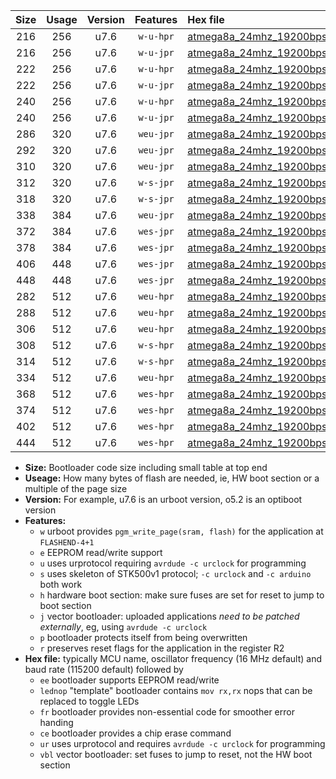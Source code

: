 |Size|Usage|Version|Features|Hex file|
|:-:|:-:|:-:|:-:|:--|
|216|256|u7.6|`w-u-hpr`|[atmega8a_24mhz_19200bps_ur.hex](https://raw.githubusercontent.com/stefanrueger/urboot/main/atmega8a_24mhz_19200bps_ur.hex)|
|216|256|u7.6|`w-u-jpr`|[atmega8a_24mhz_19200bps_ur_vbl.hex](https://raw.githubusercontent.com/stefanrueger/urboot/main/atmega8a_24mhz_19200bps_ur_vbl.hex)|
|222|256|u7.6|`w-u-hpr`|[atmega8a_24mhz_19200bps_lednop_ur.hex](https://raw.githubusercontent.com/stefanrueger/urboot/main/atmega8a_24mhz_19200bps_lednop_ur.hex)|
|222|256|u7.6|`w-u-jpr`|[atmega8a_24mhz_19200bps_lednop_ur_vbl.hex](https://raw.githubusercontent.com/stefanrueger/urboot/main/atmega8a_24mhz_19200bps_lednop_ur_vbl.hex)|
|240|256|u7.6|`w-u-hpr`|[atmega8a_24mhz_19200bps_lednop_fr_ur.hex](https://raw.githubusercontent.com/stefanrueger/urboot/main/atmega8a_24mhz_19200bps_lednop_fr_ur.hex)|
|240|256|u7.6|`w-u-jpr`|[atmega8a_24mhz_19200bps_lednop_fr_ur_vbl.hex](https://raw.githubusercontent.com/stefanrueger/urboot/main/atmega8a_24mhz_19200bps_lednop_fr_ur_vbl.hex)|
|286|320|u7.6|`weu-jpr`|[atmega8a_24mhz_19200bps_ee_ur_vbl.hex](https://raw.githubusercontent.com/stefanrueger/urboot/main/atmega8a_24mhz_19200bps_ee_ur_vbl.hex)|
|292|320|u7.6|`weu-jpr`|[atmega8a_24mhz_19200bps_ee_lednop_ur_vbl.hex](https://raw.githubusercontent.com/stefanrueger/urboot/main/atmega8a_24mhz_19200bps_ee_lednop_ur_vbl.hex)|
|310|320|u7.6|`weu-jpr`|[atmega8a_24mhz_19200bps_ee_lednop_fr_ur_vbl.hex](https://raw.githubusercontent.com/stefanrueger/urboot/main/atmega8a_24mhz_19200bps_ee_lednop_fr_ur_vbl.hex)|
|312|320|u7.6|`w-s-jpr`|[atmega8a_24mhz_19200bps_vbl.hex](https://raw.githubusercontent.com/stefanrueger/urboot/main/atmega8a_24mhz_19200bps_vbl.hex)|
|318|320|u7.6|`w-s-jpr`|[atmega8a_24mhz_19200bps_lednop_vbl.hex](https://raw.githubusercontent.com/stefanrueger/urboot/main/atmega8a_24mhz_19200bps_lednop_vbl.hex)|
|338|384|u7.6|`weu-jpr`|[atmega8a_24mhz_19200bps_ee_lednop_fr_ce_ur_vbl.hex](https://raw.githubusercontent.com/stefanrueger/urboot/main/atmega8a_24mhz_19200bps_ee_lednop_fr_ce_ur_vbl.hex)|
|372|384|u7.6|`wes-jpr`|[atmega8a_24mhz_19200bps_ee_vbl.hex](https://raw.githubusercontent.com/stefanrueger/urboot/main/atmega8a_24mhz_19200bps_ee_vbl.hex)|
|378|384|u7.6|`wes-jpr`|[atmega8a_24mhz_19200bps_ee_lednop_vbl.hex](https://raw.githubusercontent.com/stefanrueger/urboot/main/atmega8a_24mhz_19200bps_ee_lednop_vbl.hex)|
|406|448|u7.6|`wes-jpr`|[atmega8a_24mhz_19200bps_ee_lednop_fr_vbl.hex](https://raw.githubusercontent.com/stefanrueger/urboot/main/atmega8a_24mhz_19200bps_ee_lednop_fr_vbl.hex)|
|448|448|u7.6|`wes-jpr`|[atmega8a_24mhz_19200bps_ee_lednop_fr_ce_vbl.hex](https://raw.githubusercontent.com/stefanrueger/urboot/main/atmega8a_24mhz_19200bps_ee_lednop_fr_ce_vbl.hex)|
|282|512|u7.6|`weu-hpr`|[atmega8a_24mhz_19200bps_ee_ur.hex](https://raw.githubusercontent.com/stefanrueger/urboot/main/atmega8a_24mhz_19200bps_ee_ur.hex)|
|288|512|u7.6|`weu-hpr`|[atmega8a_24mhz_19200bps_ee_lednop_ur.hex](https://raw.githubusercontent.com/stefanrueger/urboot/main/atmega8a_24mhz_19200bps_ee_lednop_ur.hex)|
|306|512|u7.6|`weu-hpr`|[atmega8a_24mhz_19200bps_ee_lednop_fr_ur.hex](https://raw.githubusercontent.com/stefanrueger/urboot/main/atmega8a_24mhz_19200bps_ee_lednop_fr_ur.hex)|
|308|512|u7.6|`w-s-hpr`|[atmega8a_24mhz_19200bps.hex](https://raw.githubusercontent.com/stefanrueger/urboot/main/atmega8a_24mhz_19200bps.hex)|
|314|512|u7.6|`w-s-hpr`|[atmega8a_24mhz_19200bps_lednop.hex](https://raw.githubusercontent.com/stefanrueger/urboot/main/atmega8a_24mhz_19200bps_lednop.hex)|
|334|512|u7.6|`weu-hpr`|[atmega8a_24mhz_19200bps_ee_lednop_fr_ce_ur.hex](https://raw.githubusercontent.com/stefanrueger/urboot/main/atmega8a_24mhz_19200bps_ee_lednop_fr_ce_ur.hex)|
|368|512|u7.6|`wes-hpr`|[atmega8a_24mhz_19200bps_ee.hex](https://raw.githubusercontent.com/stefanrueger/urboot/main/atmega8a_24mhz_19200bps_ee.hex)|
|374|512|u7.6|`wes-hpr`|[atmega8a_24mhz_19200bps_ee_lednop.hex](https://raw.githubusercontent.com/stefanrueger/urboot/main/atmega8a_24mhz_19200bps_ee_lednop.hex)|
|402|512|u7.6|`wes-hpr`|[atmega8a_24mhz_19200bps_ee_lednop_fr.hex](https://raw.githubusercontent.com/stefanrueger/urboot/main/atmega8a_24mhz_19200bps_ee_lednop_fr.hex)|
|444|512|u7.6|`wes-hpr`|[atmega8a_24mhz_19200bps_ee_lednop_fr_ce.hex](https://raw.githubusercontent.com/stefanrueger/urboot/main/atmega8a_24mhz_19200bps_ee_lednop_fr_ce.hex)|

- **Size:** Bootloader code size including small table at top end
- **Useage:** How many bytes of flash are needed, ie, HW boot section or a multiple of the page size
- **Version:** For example, u7.6 is an urboot version, o5.2 is an optiboot version
- **Features:**
  + `w` urboot provides `pgm_write_page(sram, flash)` for the application at `FLASHEND-4+1`
  + `e` EEPROM read/write support
  + `u` uses urprotocol requiring `avrdude -c urclock` for programming
  + `s` uses skeleton of STK500v1 protocol; `-c urclock` and `-c arduino` both work
  + `h` hardware boot section: make sure fuses are set for reset to jump to boot section
  + `j` vector bootloader: uploaded applications *need to be patched externally*, eg, using `avrdude -c urclock`
  + `p` bootloader protects itself from being overwritten
  + `r` preserves reset flags for the application in the register R2
- **Hex file:** typically MCU name, oscillator frequency (16 MHz default) and baud rate (115200 default) followed by
  + `ee` bootloader supports EEPROM read/write
  + `lednop` "template" bootloader contains `mov rx,rx` nops that can be replaced to toggle LEDs
  + `fr` bootloader provides non-essential code for smoother error handing
  + `ce` bootloader provides a chip erase command
  + `ur` uses urprotocol and requires `avrdude -c urclock` for programming
  + `vbl` vector bootloader: set fuses to jump to reset, not the HW boot section
